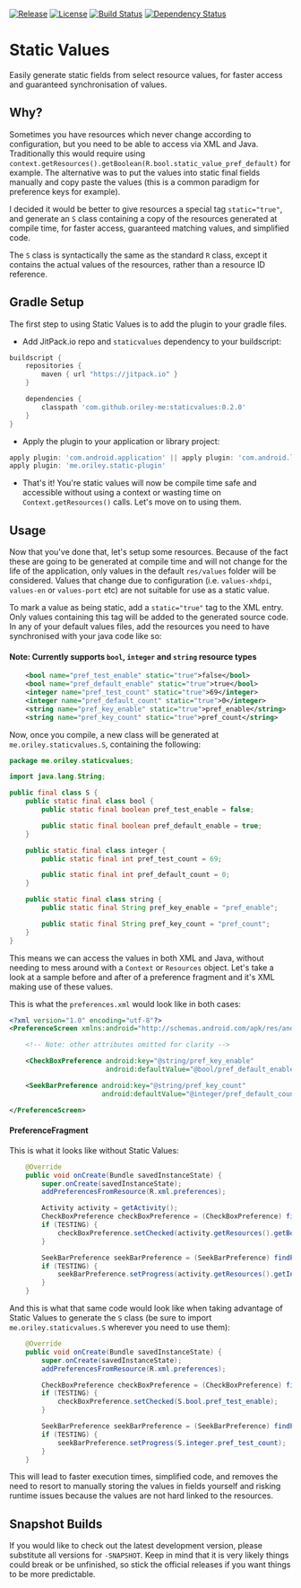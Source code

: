 [![Release](https://jitpack.io/v/com.github.oriley-me/staticvalues.svg)](https://jitpack.io/#com.github.oriley-me/staticvalues)
[![License](https://img.shields.io/badge/license-Apache%202.0-blue.svg)](http://www.apache.org/licenses/LICENSE-2.0)
[![Build Status](https://travis-ci.org/oriley-me/staticvalues.svg?branch=master)](https://travis-ci.org/oriley-me/staticvalues)
[![Dependency Status](https://www.versioneye.com/user/projects/57220410ba37ce00464dfd4d/badge.svg?style=flat)](https://www.versioneye.com/user/projects/57220410ba37ce00464dfd4d)

# Static Values

Easily generate static fields from select resource values, for faster access and guaranteed synchronisation of values.

## Why?

Sometimes you have resources which never change according to configuration, but you need to be able to access via XML
and Java. Traditionally this would require using `context.getResources().getBoolean(R.bool.static_value_pref_default)`
for example. The alternative was to put the values into static final fields manually and copy paste the values (this
is a common paradigm for preference keys for example).

I decided it would be better to give resources a special tag `static="true"`, and generate an `S` class containing a
copy of the resources generated at compile time, for faster access, guaranteed matching values, and simplified code.

The `S` class is syntactically the same as the standard `R` class, except it contains the actual values of the resources,
rather than a resource ID reference.

## Gradle Setup

The first step to using Static Values is to add the plugin to your gradle files.

 * Add JitPack.io repo and `staticvalues` dependency to your buildscript:


```gradle
buildscript {
    repositories {
        maven { url "https://jitpack.io" }
    }

    dependencies {
        classpath 'com.github.oriley-me:staticvalues:0.2.0'
    }
}
```


 * Apply the plugin to your application or library project:


```gradle
apply plugin: 'com.android.application' || apply plugin: 'com.android.library'
apply plugin: 'me.oriley.static-plugin'
```


 * That's it! You're static values will now be compile time safe and accessible without using a context or wasting
 time on `Context.getResources()` calls. Let's move on to using them.


## Usage


Now that you've done that, let's setup some resources. Because of the fact these are going to be generated at compile
time and will not change for the life of the application, only values in the default `res/values` folder will be
considered. Values that change due to configuration (i.e. `values-xhdpi`, `values-en` or `values-port` etc) are not
suitable for use as a static value.

To mark a value as being static, add a `static="true"` tag to the XML entry. Only values containing this tag will be
added to the generated source code. In any of your default values files, add the resources you need to have synchronised
with your java code like so:

#### Note: Currently supports `bool`, `integer` and `string` resource types

```xml
    <bool name="pref_test_enable" static="true">false</bool>
    <bool name="pref_default_enable" static="true">true</bool>
    <integer name="pref_test_count" static="true">69</integer>
    <integer name="pref_default_count" static="true">0</integer>
    <string name="pref_key_enable" static="true">pref_enable</string>
    <string name="pref_key_count" static="true">pref_count</string>
```


Now, once you compile, a new class will be generated at `me.oriley.staticvalues.S`, containing the following:


```java
package me.oriley.staticvalues;

import java.lang.String;

public final class S {
    public static final class bool {
        public static final boolean pref_test_enable = false;

        public static final boolean pref_default_enable = true;
    }

    public static final class integer {
        public static final int pref_test_count = 69;

        public static final int pref_default_count = 0;
    }

    public static final class string {
        public static final String pref_key_enable = "pref_enable";

        public static final String pref_key_count = "pref_count";
    }
}
```


This means we can access the values in both XML and Java, without needing to mess around with a `Context` or `Resources`
object. Let's take a look at a sample before and after of a preference fragment and it's XML making use of these values.

This is what the `preferences.xml` would look like in both cases:


```xml
<?xml version="1.0" encoding="utf-8"?>
<PreferenceScreen xmlns:android="http://schemas.android.com/apk/res/android">

    <!-- Note: other attributes omitted for clarity -->

    <CheckBoxPreference android:key="@string/pref_key_enable"
                        android:defaultValue="@bool/pref_default_enable"/>

    <SeekBarPreference android:key="@string/pref_key_count"
                       android:defaultValue="@integer/pref_default_count"/>

</PreferenceScreen>
```


#### PreferenceFragment


This is what it looks like without Static Values:


```java
    @Override
    public void onCreate(Bundle savedInstanceState) {
        super.onCreate(savedInstanceState);
        addPreferencesFromResource(R.xml.preferences);

        Activity activity = getActivity();
        CheckBoxPreference checkBoxPreference = (CheckBoxPreference) findPreference(activity.getString(R.string.pref_key_enable));
        if (TESTING) {
            checkBoxPreference.setChecked(activity.getResources().getBoolean(R.bool.pref_test_enable));
        }

        SeekBarPreference seekBarPreference = (SeekBarPreference) findPreference(activity.getString(R.string.pref_key_count));
        if (TESTING) {
            seekBarPreference.setProgress(activity.getResources().getInteger(R.integer.pref_test_count));
        }
    }
```


And this is what that same code would look like when taking advantage of Static Values to generate the `S` class
(be sure to import `me.oriley.staticvalues.S` wherever you need to use them):


```java
    @Override
    public void onCreate(Bundle savedInstanceState) {
        super.onCreate(savedInstanceState);
        addPreferencesFromResource(R.xml.preferences);

        CheckBoxPreference checkBoxPreference = (CheckBoxPreference) findPreference(S.string.pref_key_enable);
        if (TESTING) {
            checkBoxPreference.setChecked(S.bool.pref_test_enable);
        }

        SeekBarPreference seekBarPreference = (SeekBarPreference) findPreference(S.string.pref_key_count);
        if (TESTING) {
            seekBarPreference.setProgress(S.integer.pref_test_count);
        }
    }
```


This will lead to faster execution times, simplified code, and removes the need to resort to manually storing the values
in fields yourself and risking runtime issues because the values are not hard linked to the resources.


## Snapshot Builds


If you would like to check out the latest development version, please substitute all versions for `-SNAPSHOT`.
Keep in mind that it is very likely things could break or be unfinished, so stick the official releases if you want
things to be more predictable.
